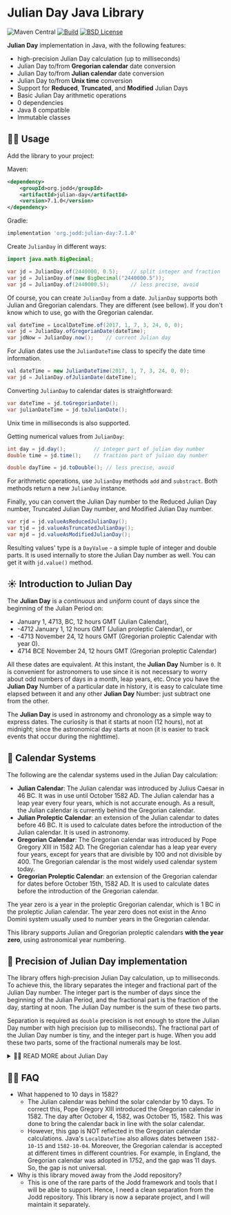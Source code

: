# Julian Day Java Library

![Maven Central](https://img.shields.io/maven-central/v/org.jodd/julian-day)
[![Build](https://github.com/igr/julian-day/actions/workflows/build.yml/badge.svg?branch=main)](https://github.com/igr/julian-day/actions/workflows/build.yml)
[![BSD License](https://img.shields.io/badge/license-BSD--2--Clause-blue.svg)](https://github.com/oblac/jodd-util/blob/master/LICENSE)


**Julian Day** implementation in Java, with the following features:

+ high-precision Julian Day calculation (up to milliseconds)
+ Julian Day to/from **Gregorian calendar** date conversion
+ Julian Day to/from **Julian calendar** date conversion
+ Julian Day to/from **Unix time** conversion
+ Support for **Reduced**, **Truncated**, and **Modified** Julian Days
+ Basic Julian Day arithmetic operations
+ 0 dependencies
+ Java 8 compatible
+ Immutable classes

## 👩‍💻 Usage

Add the library to your project:

Maven:

```xml
<dependency>
    <groupId>org.jodd</groupId>
    <artifactId>julian-day</artifactId>
    <version>7.1.0</version>
</dependency>
```

Gradle:

```groovy
implementation 'org.jodd:julian-day:7.1.0'
```

Create `JulianDay` in different ways:

```java
import java.math.BigDecimal;

var jd = JulianDay.of(2440000, 0.5);    // split integer and fraction
var jd = JulianDay.of(new BigDecimal("2440000.5"));
var jd = JulianDay.of(2440000.5);       // less precise, avoid
```

Of course, you can create `JulianDay` from a date. `JulianDay` supports both Julian and Gregorian calendars. They are different (see bellow). If you don't know which to use, go with the Gregorian calendar.

```java
val dateTime = LocalDateTime.of(2017, 1, 7, 3, 24, 0, 0);
var jd = JulianDay.ofGregorianDate(dateTime);
var jdNow = JulianDay.now();    // current Julian day
```

For Julian dates use the `JulianDateTime` class to specify the date time information.

```java
val dateTime = new JulianDateTime(2017, 1, 7, 3, 24, 0, 0);
var jd = JulianDay.ofJulianDate(dateTime);
```

Converting `JulianDay` to calendar dates is straightforward:

```java
var dateTime = jd.toGregorianDate();
var julianDateTime = jd.toJulianDate();
```

Unix time in milliseconds is also supported.

Getting numerical values from `JulianDay`:

```java
int day = jd.day();         // integer part of julian day number
double time = jd.time();    // fraction part of julian day number

double dayTime = jd.toDouble(); // less precise, avoid
```

For arithmetic operations, use `JulianDay` methods `add` and `substract`. Both methods return a new `JulianDay` instance.

Finally, you can convert the Julian Day number to the Reduced Julian Day number, Truncated Julian Day number, and Modified Julian Day number.

```java
var rjd = jd.valueAsReducedJulianDay();
var tjd = jd.valueAsTruncatedJulianDay();
var mjd = jd.valueAsModifiedJulianDay();
```

Resulting values' type is a `DayValue` - a simple tuple of integer and double parts. It is used internally to store the Julian Day number as well. You can get it with `jd.value()` method.


## ☀️ Introduction to Julian Day

The **Julian Day** is a _continuous_ and _uniform_ count of days since the beginning of the Julian Period on:

+ January 1, 4713, BC, 12 hours GMT (Julian Calendar),
+ -4712 January 1, 12 hours GMT (Julian proleptic Calendar), or
+ -4713 November 24, 12 hours GMT (Gregorian proleptic Calendar with year 0).
+ 4714 BCE November 24, 12 hours GMT (Gregorian proleptic Calendar)

All these dates are equivalent. At this instant, the **Julian Day** Number is `0`. It is convenient for astronomers to use since it is not necessary to worry about odd numbers of days in a month, leap years, etc. Once you have the **Julian Day** Number of a particular date in history, it is easy to calculate time elapsed between it and any other **Julian Day** Number: just subtract one from the other.

The **Julian Day** is used in astronomy and chronology as a simple way to express dates. The curiosity is that it starts at noon (12 hours), not at midnight; since the astronomical day starts at noon (it is easier to track events that occur during the nighttime).

## 📅 Calendar Systems

The following are the calendar systems used in the Julian Day calculation:

+ **Julian Calendar**: The Julian calendar was introduced by Julius Caesar in 46 BC. It was in use until October 1582 AD. The Julian calendar has a leap year every four years, which is not accurate enough. As a result, the Julian calendar is currently behind the Gregorian calendar.
+ **Julian Proleptic Calendar**: an extension of the Julian calendar to dates before 46 BC. It is used to calculate dates before the introduction of the Julian calendar. It is used in astronomy.
+ **Gregorian Calendar**: The Gregorian calendar was introduced by Pope Gregory XIII in 1582 AD. The Gregorian calendar has a leap year every four years, except for years that are divisible by 100 and not divisible by 400. The Gregorian calendar is the most widely used calendar system today.
+ **Gregorian Proleptic Calendar**: an extension of the Gregorian calendar for dates before October 15th, 1582 AD. It is used to calculate dates before the introduction of the Gregorian calendar.

The year zero is a year in the proleptic Gregorian calendar, which is 1 BC in the proleptic Julian calendar. The year zero does not exist in the Anno Domini system usually used to number years in the Gregorian calendar.

This library supports Julian and Gregorian proleptic calendars **with the year zero**, using astronomical year numbering. 

## 🔬 Precision of Julian Day implementation

The library offers high-precision Julian Day calculation, up to milliseconds. To achieve this, the library separates the integer and fractional part of the Julian Day number. The integer part is the number of days since the beginning of the Julian Period, and the fractional part is the fraction of the day, starting at noon. The Julian Day number is the sum of these two parts.

Separation is required as `double` precision is not enough to store the Julian Day number with high precision (up to milliseconds). The fractional part of the Julian Day number is tiny, and the integer part is huge. When you add these two parts, some of the fractional numerals may be lost.

<details>
<summary>💁‍♂️ READ MORE about Julian Day</summary>

## 🌛 History

**Julian Day** was invented in the 16th century by _Josephus Justus Scaliger_, a French scholar, who wanted to find a simple method to track astronomical events.

Although the term "Julian Calendar" derives from the name of Julius Caesar, the term "Julian day number" probably does not. Most say that this system was named, not after Julius Caesar, but after its inventor's father, Julius Caesar Scaliger. Perhaps it was simply named after the Julian Calendar.

## 🔭 Astronomical System

Little mention seems to be made whether Joseph Scaliger regarded `-4712-01-01 J` as day `0` or as day `1` in the first Julian period. Astronomers adopted this system and adapted it to their own purposes, and they took noon GMT `-4712-01-01` as their **zero** point.

For astronomers a day begins at noon and runs until the next noon (so that the nighttime falls conveniently within one "day"). Thus, they defined the Julian day number of a day as the number of days (or part of a day) elapsed since noon GMT (or more exactly, UTC) on January 1st, 4713 B.C., in the Proleptic Julian Calendar. Thus, the Julian day number of noon GMT on `-4712-01-01 (Julian)`, or more casually, the Julian day number of `-4712-01-01` itself, is 0.

(Note that 4713 B.C. is the year -4712 according to the astronomical year numbering.) The Julian day number of `1996-03-31` is `2,450,174`, meaning that on `1996-03-31` `2,450,174` days had elapsed since `-4712-01-01` (or more exactly, that at noon on `1996-03-31` `2,450,174` days had elapsed since noon on `-4712-01-01`).

Scaliger preceded the astronomers in introducing the notion of decimal times, designating midnight as `.00`, 6 a.m. as `.25`, midday as `.50` and 6 p.m. as `.75`, thus allowing easier calculation involving dates and times. Astronomers, as noted above, preferred to use `.00` to mean midday and `.50` to mean midnight.

## 🪐 Variants supported by the library

### Modified Julian Day Number (MJD)

This was not to the liking of all scholars using the Julian day number system, in particular, historians. For chronologists who start "days" at midnight, the zero point for the Julian day number system is 00:00 at the start of `-4712-01-01 J`, and this is day `0`. This means that `2000-01-01 G` is `2,451,545 JD`.

Since most days within about 150 years of the present have Julian day numbers beginning with "24", Julian day numbers within this 300-odd-year period can be abbreviated. In 1975 the convention of the modified Julian day number was adopted:

+ Given a Julian day number JD, the **modified Julian day** number MJD is defined as MJD = JD - 2,400,000.5. This has two purposes:

1. Days begin at midnight rather than noon.
2. For dates in the period from 1859 to about 2130 only five digits need to be used to specify the date rather than seven.

`MJD 0` thus corresponds to `JD 2,400,000.5`, which is twelve hours after noon on `JD 2,400,000 = 1858-11-16`. Thus `MJD 0` designates the midnight of November 16th/17th, 1858, so day `0` in the system of modified Julian day numbers is the day `1858-11-17`.

### Reduced Julian Day Number (RJD)

The reduced Julian day number is the integer part of the Julian day number.

### Truncated Julian Day Number (TJD)

The truncated Julian day number is the integer part of the Julian day number minus `2,400,000`. The Truncated Julian Day (TJD) was introduced by NASA/Goddard in 1979 as part of a parallel grouped binary time code (PB-5) "designed specifically, although not exclusively, for spacecraft applications." TJD was a 4-digit day count from MJD 40000, which was May 24, 1968, represented as a 14-bit binary number.

### Julian Day Number (JDN)

The Julian day number is not equal to the integer part of the Julian Day. It is calculated as `JD + 0.5`, rounding down to the nearest integer. This is the Julian day number used in the Julian Day calculation.

## About Scaliger

The polymath Joseph Justus Scaliger (1540-1609) named the "Julian Period," not after the Julian Calendar or even directly after Julius Caesar, but in memory of his father, who happened to be named Julius Caesar Scaliger (1484-1558). The relation of father and son sounds like that between James Mill (1773-1836) and John Stuart Mill (1806-1873), who were among the principal exponents of Utilitarianism. Where John Stuart Mill was being taught Greek at three, Scaliger's father required him as a child to give a short speech in Latin every day. The elder Scaliger, however, for some reason forbade the study of Greek, which the son took up on the father's death, determining that "those who do not know Greek know nothing at all." As the younger Mill seems to have been plagued by his father's memory the rest of his life, Scaliger was also troubled, suffering from strange dreams and insomia and sometimes forgetting to eat. He thought that he had once encountered the Devil.

But Scaliger was also one of Europe's first Arabists, having studied with Guillaume Postel (1510-1581), himself a very eccentric scholar, ruled insane by the Inquisition, who obtained the first Chair of Arabic at the Collège de France in 1539. Scaliger was invited to teach Arabic at Leiden in 1592. He hated lecturing but was instrumental in establishing a Chair of Arabic at the University in 1599. One of Scaliger's students, Thomas van Erpe, or Erpenius (1584-1625), produced the first modern grammar of Arabic, the Grammatica Arabica (1613). Julian Day Numbers effectively ended the use of the Egyptian calendar and the Era of Nabonassar for astronomical purposes, as had been introduced by Claudius Ptolemy (c.100-c.170 AD). Scaliger picked 4713 BC because it was the first year on a number of different calendar cycles and was earlier than any possible historical dates that he knew of.

## 🚀 Links

+ [Julian Day - Wikipedia](https://en.wikipedia.org/wiki/Julian_day)
+ [Julian Day Calculator](https://www.fourmilab.ch/documents/calendar/)
+ [JD Converter @ Nasa JPL](https://ssd.jpl.nasa.gov/tools/jdc/#/jd)

</details>

## 🙋‍♀️ FAQ

+ What happened to 10 days in 1582?
  - The Julian calendar was behind the solar calendar by 10 days. To correct this, Pope Gregory XIII introduced the Gregorian calendar in 1582. The day after October 4, 1582, was October 15, 1582. This was done to bring the calendar back in line with the solar calendar.
  - However, this gap is NOT reflected in the Gregorian calendar calculations. Java's `LocalDateTime` also allows dates between `1582-10-15` and `1582-10-04`. Moreover, the Gregorian calendar is accepted at different times in different countries. For example, in England, the Gregorian calendar was adopted in 1752, and the gap was 11 days. So, the gap is not universal.
+ Why is this library moved away from the Jodd repository?
  - This is one of the rare parts of the Jodd framework and tools that I will be able to support. Hence, I need a clean separation from the Jodd repository. This library is now a separate project, and I will maintain it separately.
